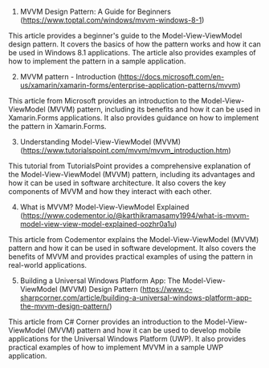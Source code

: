 

1. MVVM Design Pattern: A Guide for Beginners (https://www.toptal.com/windows/mvvm-windows-8-1)

This article provides a beginner's guide to the Model-View-ViewModel design pattern. It covers the basics of how the pattern works and how it can be used in Windows 8.1 applications. The article also provides examples of how to implement the pattern in a sample application.

2. MVVM pattern - Introduction (https://docs.microsoft.com/en-us/xamarin/xamarin-forms/enterprise-application-patterns/mvvm)

This article from Microsoft provides an introduction to the Model-View-ViewModel (MVVM) pattern, including its benefits and how it can be used in Xamarin.Forms applications. It also provides guidance on how to implement the pattern in Xamarin.Forms.

3. Understanding Model-View-ViewModel (MVVM) (https://www.tutorialspoint.com/mvvm/mvvm_introduction.htm)

This tutorial from TutorialsPoint provides a comprehensive explanation of the Model-View-ViewModel (MVVM) pattern, including its advantages and how it can be used in software architecture. It also covers the key components of MVVM and how they interact with each other.

4. What is MVVM? Model-View-ViewModel Explained (https://www.codementor.io/@karthikramasamy1994/what-is-mvvm-model-view-view-model-explained-oozhr0a1u)

This article from Codementor explains the Model-View-ViewModel (MVVM) pattern and how it can be used in software development. It also covers the benefits of MVVM and provides practical examples of using the pattern in real-world applications.

5. Building a Universal Windows Platform App: The Model-View-ViewModel (MVVM) Design Pattern (https://www.c-sharpcorner.com/article/building-a-universal-windows-platform-app-the-mvvm-design-pattern/)

This article from C# Corner provides an introduction to the Model-View-ViewModel (MVVM) pattern and how it can be used to develop mobile applications for the Universal Windows Platform (UWP). It also provides practical examples of how to implement MVVM in a sample UWP application.